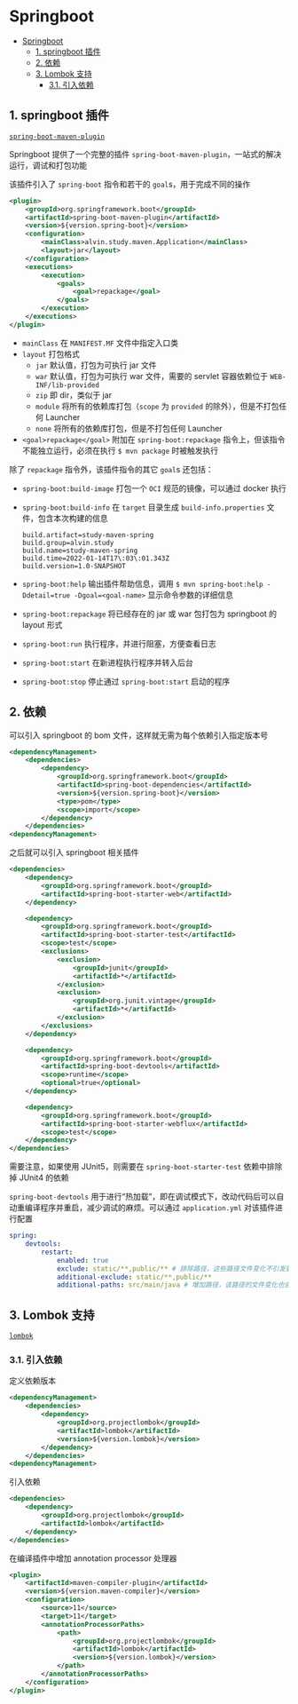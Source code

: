 # Springboot

- [Springboot](#springboot)
  - [1. springboot 插件](#1-springboot-插件)
  - [2. 依赖](#2-依赖)
  - [3. Lombok 支持](#3-lombok-支持)
    - [3.1. 引入依赖](#31-引入依赖)

## 1. springboot 插件

[`spring-boot-maven-plugin`](`https://docs.spring.io/spring-boot/docs/2.3.0.RELEASE/maven-plugin/reference/html/`)

Springboot 提供了一个完整的插件 `spring-boot-maven-plugin`，一站式的解决运行，调试和打包功能

该插件引入了 `spring-boot` 指令和若干的 `goal`s，用于完成不同的操作

```xml
<plugin>
    <groupId>org.springframework.boot</groupId>
    <artifactId>spring-boot-maven-plugin</artifactId>
    <version>${version.spring-boot}</version>
    <configuration>
        <mainClass>alvin.study.maven.Application</mainClass>
        <layout>jar</layout>
    </configuration>
    <executions>
        <execution>
            <goals>
                <goal>repackage</goal>
            </goals>
        </execution>
    </executions>
</plugin>
```

- `mainClass` 在 `MANIFEST.MF` 文件中指定入口类
- `layout` 打包格式
  - `jar` 默认值，打包为可执行 jar 文件
  - `war` 默认值，打包为可执行 war 文件，需要的 servlet 容器依赖位于 `WEB-INF/lib-provided`
  - `zip` 即 dir，类似于 jar
  - `module` 将所有的依赖库打包（`scope` 为 `provided` 的除外），但是不打包任何 Launcher
  - `none` 将所有的依赖库打包，但是不打包任何 Launcher
- `<goal>repackage</goal>` 附加在 `spring-boot:repackage` 指令上，但该指令不能独立运行，必须在执行 `$ mvn package` 时被触发执行

除了 `repackage` 指令外，该插件指令的其它 `goal`s 还包括：

- `spring-boot:build-image` 打包一个 `OCI` 规范的镜像，可以通过 docker 执行
- `spring-boot:build-info` 在 `target` 目录生成 `build-info.properties` 文件，包含本次构建的信息

    ```property
    build.artifact=study-maven-spring
    build.group=alvin.study
    build.name=study-maven-spring
    build.time=2022-01-14T17\:03\:01.343Z
    build.version=1.0-SNAPSHOT
    ```

- `spring-boot:help` 输出插件帮助信息，调用 `$ mvn spring-boot:help -Ddetail=true -Dgoal=<goal-name>` 显示命令参数的详细信息
- `spring-boot:repackage` 将已经存在的 jar 或 war 包打包为 springboot 的 layout 形式
- `spring-boot:run` 执行程序，并进行阻塞，方便查看日志
- `spring-boot:start` 在新进程执行程序并转入后台
- `spring-boot:stop` 停止通过 `spring-boot:start` 启动的程序

## 2. 依赖

可以引入 springboot 的 bom 文件，这样就无需为每个依赖引入指定版本号

```xml
<dependencyManagement>
    <dependencies>
        <dependency>
            <groupId>org.springframework.boot</groupId>
            <artifactId>spring-boot-dependencies</artifactId>
            <version>${version.spring-boot}</version>
            <type>pom</type>
            <scope>import</scope>
        </dependency>
    </dependencies>
<dependencyManagement>
```

之后就可以引入 springboot 相关插件

```xml
<dependencies>
    <dependency>
        <groupId>org.springframework.boot</groupId>
        <artifactId>spring-boot-starter-web</artifactId>
    </dependency>

    <dependency>
        <groupId>org.springframework.boot</groupId>
        <artifactId>spring-boot-starter-test</artifactId>
        <scope>test</scope>
        <exclusions>
            <exclusion>
                <groupId>junit</groupId>
                <artifactId>*</artifactId>
            </exclusion>
            <exclusion>
                <groupId>org.junit.vintage</groupId>
                <artifactId>*</artifactId>
            </exclusion>
        </exclusions>
    </dependency>

    <dependency>
        <groupId>org.springframework.boot</groupId>
        <artifactId>spring-boot-devtools</artifactId>
        <scope>runtime</scope>
        <optional>true</optional>
    </dependency>

    <dependency>
        <groupId>org.springframework.boot</groupId>
        <artifactId>spring-boot-starter-webflux</artifactId>
        <scope>test</scope>
    </dependency>
</dependencies>
```

需要注意，如果使用 JUnit5，则需要在 `spring-boot-starter-test` 依赖中排除掉 JUnit4 的依赖

`spring-boot-devtools` 用于进行“热加载”，即在调试模式下，改动代码后可以自动重编译程序并重启，减少调试的麻烦。可以通过 `application.yml` 对该插件进行配置

```yml
spring:
    devtools:
        restart:
            enabled: true
            exclude: static/**,public/** # 排除路径，这些路径文件变化不引发重编译
            additional-exclude: static/**,public/**
            additional-paths: src/main/java # 增加路径，该路径的文件变化也会引起重编译
```

## 3. Lombok 支持

[`lombok`](https://projectlombok.org/setup/maven)

### 3.1. 引入依赖

定义依赖版本

```xml
<dependencyManagement>
    <dependencies>
        <dependency>
            <groupId>org.projectlombok</groupId>
            <artifactId>lombok</artifactId>
            <version>${version.lombok}</version>
        </dependency>
    </dependencies>
<dependencyManagement>
```

引入依赖

```xml
<dependencies>
    <dependency>
        <groupId>org.projectlombok</groupId>
        <artifactId>lombok</artifactId>
    </dependency>
</dependencies>
```

在编译插件中增加 annotation processor 处理器

```xml
<plugin>
    <artifactId>maven-compiler-plugin</artifactId>
    <version>${version.maven-compiler}</version>
    <configuration>
        <source>11</source>
        <target>11</target>
        <annotationProcessorPaths>
            <path>
                <groupId>org.projectlombok</groupId>
                <artifactId>lombok</artifactId>
                <version>${version.lombok}</version>
            </path>
        </annotationProcessorPaths>
    </configuration>
</plugin>
```
